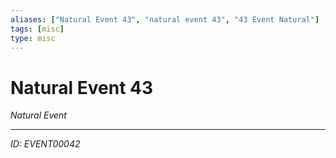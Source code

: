 ```yaml
---
aliases: ["Natural Event 43", "natural event 43", "43 Event Natural"]
tags: [misc]
type: misc
---
```


# Natural Event 43

*Natural Event*

---
*ID: EVENT00042*